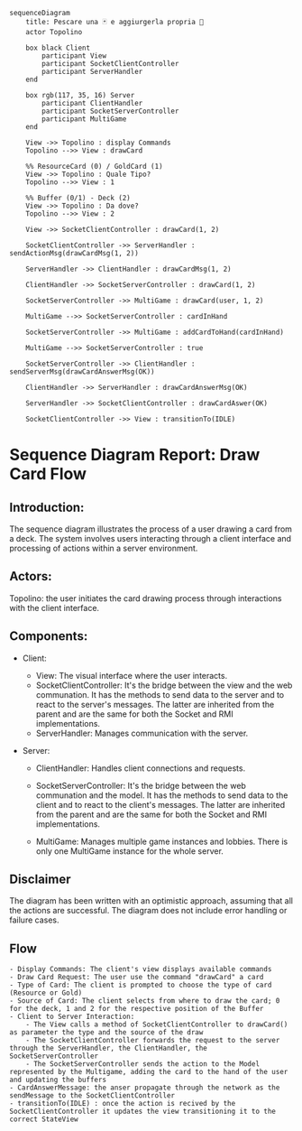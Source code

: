 ```mermaid
sequenceDiagram
    title: Pescare una 🃏 e aggiurgerla propria 🤚
    actor Topolino

    box black Client
        participant View
        participant SocketClientController
        participant ServerHandler
    end

    box rgb(117, 35, 16) Server
        participant ClientHandler
        participant SocketServerController
        participant MultiGame
    end

    View ->> Topolino : display Commands
    Topolino -->> View : drawCard

    %% ResourceCard (0) / GoldCard (1)
    View ->> Topolino : Quale Tipo?
    Topolino -->> View : 1

    %% Buffer (0/1) - Deck (2)
    View ->> Topolino : Da dove?
    Topolino -->> View : 2

    View ->> SocketClientController : drawCard(1, 2)

    SocketClientController ->> ServerHandler : sendActionMsg(drawCardMsg(1, 2))

    ServerHandler ->> ClientHandler : drawCardMsg(1, 2)

    ClientHandler ->> SocketServerController : drawCard(1, 2)

    SocketServerController ->> MultiGame : drawCard(user, 1, 2)

    MultiGame -->> SocketServerController : cardInHand

    SocketServerController ->> MultiGame : addCardToHand(cardInHand)

    MultiGame -->> SocketServerController : true

    SocketServerController ->> ClientHandler : sendServerMsg(drawCardAnswerMsg(OK))

    ClientHandler ->> ServerHandler : drawCardAnswerMsg(OK)

    ServerHandler ->> SocketClientController : drawCardAswer(OK)

    SocketClientController ->> View : transitionTo(IDLE)
```
# Sequence Diagram Report: Draw Card Flow

## Introduction:
The sequence diagram illustrates the process of a user drawing a card from a deck. The system involves users interacting through a client interface and processing of actions within a server environment.

## Actors:

Topolino: the user initiates the card drawing process through interactions with the client interface.

## Components:
- Client:

  - View: The visual interface where the user interacts.
  - SocketClientController: It's the bridge between the view and the web communation. It has the methods to send data to the server and to react to the server's messages. The latter are inherited from the parent and are the same for both the Socket and RMI implementations.
  - ServerHandler: Manages communication with the server.

- Server:

  - ClientHandler: Handles client connections and requests.
  - SocketServerController: It's the bridge between the web communation and the model. It has the methods to send data to the client and to react to the client's messages. The latter are inherited from the parent and are the same for both the Socket and RMI implementations.

  - MultiGame: Manages multiple game instances and lobbies. There is only one MultiGame instance for the whole server.

## Disclaimer

The diagram has been written with an optimistic approach, assuming that all the actions are successful. The diagram does not include error handling or failure cases.

## Flow

    - Display Commands: The client's view displays available commands
    - Draw Card Request: The user use the command "drawCard" a card
    - Type of Card: The client is prompted to choose the type of card (Resource or Gold)
    - Source of Card: The client selects from where to draw the card; 0 for the deck, 1 and 2 for the respective position of the Buffer
    - Client to Server Interaction: 
        - The View calls a method of SocketClientController to drawCard() as parameter the type and the source of the draw
        - The SocketClientController forwards the request to the server through the ServerHandler, the ClientHandler, the SocketServerController
        - The SocketServerController sends the action to the Model represented by the Multigame, adding the card to the hand of the user and updating the buffers
    - CardAnswerMessage: the anser propagate through the network as the sendMessage to the SocketClientController
    - transitionTo(IDLE) : once the action is recived by the SocketClientController it updates the view transitioning it to the correct StateView 
